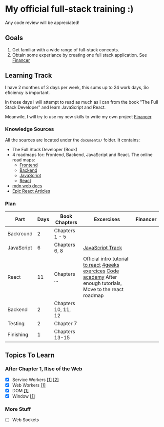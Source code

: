 # My official full-stack training :)
Any code review will be appreciated!

## Goals
1. Get familiar with a wide range of full-stack concepts.
1. Obtain some experiance by creating one full stack application. See [Financer](https://github.com/ben-sembira-1/Financer)

## Learning  Track
I have 2 monthes of 3 days per week, this sums up to 24 work days, So eficiency is important.

In those days I will attempt to read as much as I can from the book "The Full Stack Developer" and learn JavaScript and React.

Meanwile, I will try to use my new skills to write my own project [Financer](https://github.com/ben-sembira-1/Financer).

### Knowledge Sources
All the sources are located under the `documents/` folder. It contains:
- The Full Stack Developer (Book)
- 4 roadmaps for: Frontend, Backend, JavaScript and React.
The online road maps:
  - [Frontend](https://roadmap.sh/frontend)
  - [Backend](https://roadmap.sh/backend)
  - [JavaScript](https://roadmap.sh/javascript)
  - [React](https://roadmap.sh/react)
- [mdn web docs](https://developer.mozilla.org/en-US/)
- [Epic React Articles](https://epicreact.dev/articles)

### Plan

|Part|Days|Book Chapters|Excercises|Financer|
|-|-|-|-|-|
|Backround|2|Chapters 1 - 5|||
|JavaScript|6|Chapters 6, 8|[JavaScript Track](https://exercism.org/tracks/javascript)||
|React|11|Chapters ...|[Official intro tutorial to react](https://reactjs.org/tutorial/tutorial.html) [4geeks exercices](https://github.com/4GeeksAcademy/react-tutorial-exercises) [Code academy](https://www.codecademy.com/learn/react-101) After enough tutorials, Move to the react roadmap||
|Backend|2|Chapters 10, 11, 12|||
|Testing|2|Chapter 7|||
|Finishing|1|Chapters 13-15|||

## Topics To Learn
### After Chapter 1, Rise of the Web
- [x] Service Workers [[1]](https://developer.chrome.com/docs/workbox/service-worker-overview/) [[2]](https://developer.mozilla.org/en-US/docs/Web/API/Service_Worker_API)
- [x] Web Workers [[1]](https://developer.mozilla.org/en-US/docs/Web/API/Web_Workers_API/Using_web_workers)
- [x] DOM [[1]](https://developer.mozilla.org/en-US/docs/Web/API/Document_Object_Model/Introduction)
- [x] Window [[1]](https://developer.mozilla.org/en-US/docs/Web/API/Window)

### More Stuff
- [ ] Web Sockets
